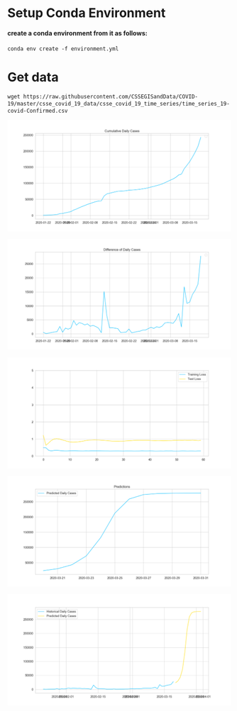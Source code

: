 # Setup Conda Environment
#### create a conda environment from it as follows:
```shell script
conda env create -f environment.yml
```
# Get data
```shell script
wget https://raw.githubusercontent.com/CSSEGISandData/COVID-19/master/csse_covid_19_data/csse_covid_19_time_series/time_series_19-covid-Confirmed.csv
```



![Figure_1.png](figures/Figure_1.png)

![Figure_2.png](figures/Figure_2.png) 

![Figure_3.png](figures/Figure_3.png)

![Figure_4.png](figures/Figure_4.png) 

![Figure_5.png](figures/Figure_5.png)

